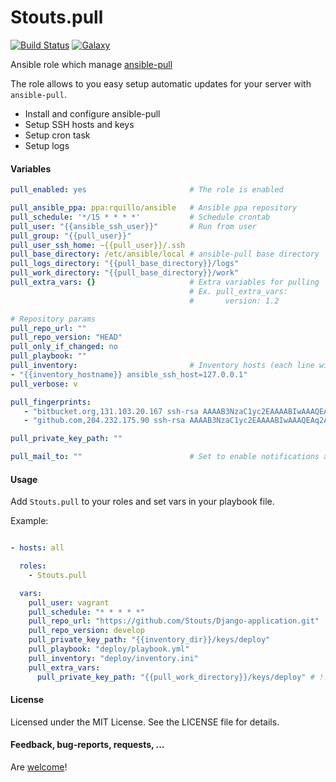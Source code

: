 Stouts.pull
===========

[![Build Status](http://img.shields.io/travis/Stouts/Stouts.pull.svg?style=flat-square)](https://travis-ci.org/Stouts/Stouts.pull)
[![Galaxy](http://img.shields.io/badge/galaxy-Stouts.pull-blue.svg?style=flat-square)](https://galaxy.ansible.com/list#/roles/908)

Ansible role which manage [ansible-pull](http://docs.ansible.com/playbooks_intro.html#ansible-pull)

The role allows to you easy setup automatic updates for your server with `ansible-pull`.

* Install and configure ansible-pull
* Setup SSH hosts and keys
* Setup cron task
* Setup logs


#### Variables

```yaml
pull_enabled: yes                       # The role is enabled

pull_ansible_ppa: ppa:rquillo/ansible   # Ansible ppa repository
pull_schedule: '*/15 * * * *'           # Schedule crontab
pull_user: "{{ansible_ssh_user}}"       # Run from user
pull_group: "{{pull_user}}"
pull_user_ssh_home: ~{{pull_user}}/.ssh
pull_base_directory: /etc/ansible/local # ansible-pull base directory
pull_logs_directory: "{{pull_base_directory}}/logs"
pull_work_directory: "{{pull_base_directory}}/work"
pull_extra_vars: {}                     # Extra variables for pulling
                                        # Ex. pull_extra_vars:
                                        #       version: 1.2

# Repository params
pull_repo_url: ""
pull_repo_version: "HEAD"
pull_only_if_changed: no
pull_playbook: ""
pull_inventory:                         # Inventory hosts (each line will be addded to inventory as is)
- "{{inventory_hostname}} ansible_ssh_host=127.0.0.1"
pull_verbose: v

pull_fingerprints:
   - "bitbucket.org,131.103.20.167 ssh-rsa AAAAB3NzaC1yc2EAAAABIwAAAQEAubiN81eDcafrgMeLzaFPsw2kNvEcqTKl/VqLat/MaB33pZy0y3rJZtnqwR2qOOvbwKZYKiEO1O6VqNEBxKvJJelCq0dTXWT5pbO2gDXC6h6QDXCaHo6pOHGPUy+YBaGQRGuSusMEASYiWunYN0vCAI8QaXnWMXNMdFP3jHAJH0eDsoiGnLPBlBp4TNm6rYI74nMzgz3B9IikW4WVK+dc8KZJZWYjAuORU3jc1c/NPskD2ASinf8v3xnfXeukU0sJ5N6m5E8VLjObPEO+mN2t/FZTMZLiFqPWc/ALSqnMnnhwrNi2rbfg/rd/IpL8Le3pSBne8+seeFVBoGqzHM9yXw=="
   - "github.com,204.232.175.90 ssh-rsa AAAAB3NzaC1yc2EAAAABIwAAAQEAq2A7hRGmdnm9tUDbO9IDSwBK6TbQa+PXYPCPy6rbTrTtw7PHkccKrpp0yVhp5HdEIcKr6pLlVDBfOLX9QUsyCOV0wzfjIJNlGEYsdlLJizHhbn2mUjvSAHQqZETYP81eFzLQNnPHt4EVVUh7VfDESU84KezmD5QlWpXLmvU31/yMf+Se8xhHTvKSCZIFImWwoG6mbUoWf9nzpIoaSjB+weqqUUmpaaasXVal72J+UX2B+2RPW3RcT0eOzQgqlJL3RKrTJvdsjE3JEAvGq3lGHSZXy28G3skua2SmVi/w4yCE6gbODqnTWlg7+wC604ydGXA8VJiS5ap43JXiUFFAaQ=="

pull_private_key_path: ""

pull_mail_to: ""                        # Set to enable notifications about errors
```

#### Usage

Add `Stouts.pull` to your roles and set vars in your playbook file.

Example:

```yaml

- hosts: all

  roles:
    - Stouts.pull

  vars:
    pull_user: vagrant
    pull_schedule: "* * * * *"
    pull_repo_url: "https://github.com/Stouts/Django-application.git"
    pull_repo_version: develop
    pull_private_key_path: "{{inventory_dir}}/keys/deploy"
    pull_playbook: "deploy/playbook.yml"
    pull_inventory: "deploy/inventory.ini"
    pull_extra_vars:
      pull_private_key_path: "{{pull_work_directory}}/keys/deploy" # !! Inventory directory will be changed

```

#### License

Licensed under the MIT License. See the LICENSE file for details.

#### Feedback, bug-reports, requests, ...

Are [welcome](https://github.com/Stouts/Stouts.pull/issues)!

